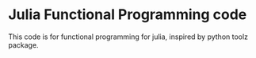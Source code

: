 # Julia Functional Programming code

This code is for functional programming for julia, inspired by python toolz package.
